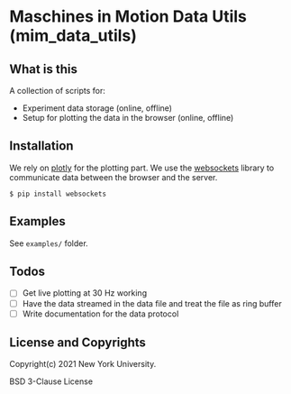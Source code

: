# Maschines in Motion Data Utils (mim_data_utils)

## What is this

A collection of scripts for:
* Experiment data storage (online, offline)
* Setup for plotting the data in the browser (online, offline)

## Installation

We rely on [plotly](https://plotly.com/) for the plotting part. We use the [websockets](https://websockets.readthedocs.io/en/stable/intro.html) library to communicate data between the browser and the server.

```
$ pip install websockets
```

## Examples

See `examples/` folder.

## Todos
- [ ] Get live plotting at 30 Hz working
- [ ] Have the data streamed in the data file and treat the file as ring buffer
- [ ] Write documentation for the data protocol

## License and Copyrights

Copyright(c) 2021 New York University.

BSD 3-Clause License

